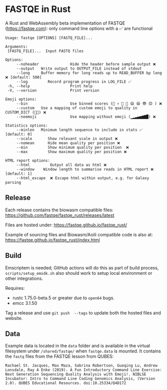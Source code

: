 # FASTQE in Rust

A Rust and WebAssembly beta implementation of FASTQE (https://fastqe.com): only command line options with a  ✅  are functional  

 ```
Usage: fastqe [OPTIONS] [FASTQ_FILE]...

Arguments:
  [FASTQ_FILE]...  Input FASTQ files

Options:
      --noheader              Hide the header before sample output ❌
      --output   Write output to OUTPUT_FILE instead of stdout
      --long     Buffer memory for long reads up to READ_BUFFER bp long ❌ [default: 500]
      --log         Record program progress in LOG_FILE ✅
  -h, --help                  Print help
  -V, --version               Print version

Emoji options:
      --bin                   Use binned scores (🚫 💀 💩 🚨 😄 😆 😎 😍 ) ❌ 
      --custom   Use a mapping of custom emoji to quality in CUSTOM_DICT (🐍🌴) ❌
      --noemoji               Use mapping without emoji (▁▂▃▄▅▆▇█) ❌

Statistics options:
      --minlen   Minimum length sequence to include in stats ✅ [default: 0]
      --scale       Show relevant scale in output ❌
      --nomean      Hide mean quality per position ❌
      --min         Show minimum quality per position  ❌
      --max         Show maximum quality per position ❌

HTML report options:
      --html         Output all data as html ❌
      --window    Window length to summarise reads in HTML report ❌ [default: 1]
      --html_escape  ❌ Escape html within output, e.g. for Galaxy parsing

```


## Release

Each release contains the biowasm compatible files: https://github.com/fastqe/fastqe_rust/releases/latest

Files are hosted under: https://fastqe.github.io/fastqe_rust/

Example of sourcing files and Biowasm/Aoili compatible code is also at: https://fastqe.github.io/fastqe_rust/index.html

## Build

Emscriptem is needed; GitHub actions will do this as part of build process, `scripts/setup_emsdk.sh` also should work to setup local environment or other integrations. 

 Requires: 
   - rustc 1.75.0-beta.5 or greater due to `open64` bugs.
   - emcc 3.1.50

Tag a release and use `git push  --tags` to update both the hosted files and website. 

 
## Data

Example data is located in the `data` folder and is available in the virtual filesystem under `/shared/fastqe/` when `fastqe.data` is mounted. It contains the `fastq` files from the FASTQE lesson from QUBES:

```
Rachael St. Jacques, Max Maza, Sabrina Robertson, Guoqing Lu, Andrew Lonsdale, Ray A Enke (2019). A Fun Introductory Command Line Exercise: Next Generation Sequencing Quality Analysis with Emoji!. NIBLSE Incubator: Intro to Command Line Coding Genomics Analysis, (Version 2.0). QUBES Educational Resources. doi:10.25334/Q4D172
```

